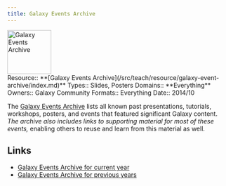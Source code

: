 ```yaml
---
title: Galaxy Events Archive
---
```

<div class='center'>
<a href='/src/events/index.md#past_events'><img src="/src/images/logos/galaxyLogoTrimmed.png" alt="Galaxy Events Archive" height="100" /></a>
</div>





<div class='deploymentbox'>
 Resource:: **[Galaxy Events Archive](/src/teach/resource/galaxy-event-archive/index.md)**
 Types:: Slides, Posters
 Domains:: **Everything** 
 Owners:: Galaxy Community
 Formats:: Everything  
 Date:: 2014/10 
</div>

The [Galaxy Events Archive](/src/events/index.md#past_events) lists all known past presentations, tutorials, workshops, posters, and events that featured significant Galaxy content.  *The archive also includes links to supporting material for most of these events,* enabling others to reuse and learn from this material as well.  


## Links

* [Galaxy Events Archive for current year](/src/events/index.md#past_events)
* [Galaxy Events Archive for previous years](/src/events/archive/index.md)
